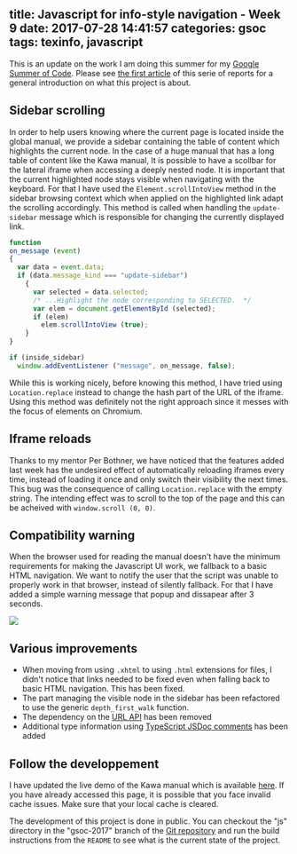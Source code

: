 title: Javascript for info-style navigation - Week 9
date: 2017-07-28 14:41:57
categories: gsoc
tags: texinfo, javascript
---

This is an update on the work I am doing this summer for my [Google Summer of Code](https://summerofcode.withgoogle.com/projects/#6199074135998464).  Please see [the first article](http://mathieu.lirzin.emi.u-bordeaux.fr/2017/06/03/gsoc2017-1/) of this serie of reports for a general introduction on what this project is about.

## Sidebar scrolling

In order to help users knowing where the current page is located inside the global manual, we provide a sidebar containing the table of content which highlights the current node.  In the case of a huge manual that has a long table of content like the Kawa manual, It is possible to have a scollbar for the lateral iframe when accessing a deeply nested node.  It is important that the current highlighted node stays visible when navigating with the keyboard.  For that I have used the `Element.scrollIntoView` method in the sidebar browsing context which when applied on the highlighted link adapt the scrolling accordingly.
This method is called when handling the `update-sidebar` message which is responsible for changing the currently displayed link.

```js
function
on_message (event)
{
  var data = event.data;
  if (data.message_kind === "update-sidebar")
    {
      var selected = data.selected;
      /* ...Highlight the node corresponding to SELECTED.  */
      var elem = document.getElementById (selected);
      if (elem)
        elem.scrollIntoView (true);
    }
}

if (inside_sidebar)
  window.addEventListener ("message", on_message, false);
```

While this is working nicely, before knowing this method, I have tried using `Location.replace` instead to change the hash part of the URL of the iframe.  Using this method was definitely not the right approach since it messes with the focus of elements on Chromium.

## Iframe reloads

Thanks to my mentor Per Bothner, we have noticed that the features added last week has the undesired effect of automatically reloading iframes every time, instead of loading it once and only switch their visibility the next times.  This bug was the consequence of calling `Location.replace` with the empty string.  The intending effect was to scroll to the top of the page and this can be acheived with `window.scroll (0, 0)`.

## Compatibility warning

When the browser used for reading the manual doesn't have the minimum requirements for making the Javascript UI work, we fallback to a basic HTML navigation.  We want to notify the user that the script was unable to properly work in that browser, instead of silently fallback.  For that I have added a simple warning message that popup and dissapear after 3 seconds.

![](/images/compat-warn.png)

## Various improvements

* When moving from using `.xhtml` to using `.html` extensions for files, I didn't notice that links     needed to be fixed even when falling back to basic HTML navigation.  This has been fixed.
* The part managing the visible node in the sidebar has been refactored to use the generic `depth_first_walk` function.
* The dependency on the [URL API](https://developer.mozilla.org/en-US/docs/Web/API/URL) has been removed
* Additional type information using [TypeScript JSDoc comments](https://github.com/Microsoft/TypeScript/wiki/JsDoc-support-in-JavaScript) has been added

## Follow the developpement

I have updated the live demo of the Kawa manual which is available [here](https://www.gnu.org/software/texinfo/gsoc-2017-js-example/kawa).  If you have already accessed this page, it is possible that you face invalid cache issues.  Make sure that your local cache is cleared.

The development of this project is done in public.  You can checkout the "js" directory in the "gsoc-2017" branch of the [Git repository](https://git.savannah.gnu.org/git/texinfo.git) and run the build instructions from the `README` to see what is the current state of the project.
